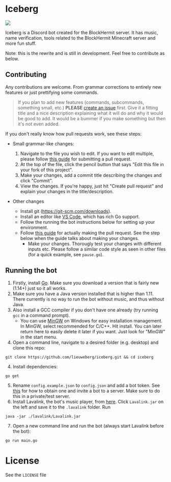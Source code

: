 # Iceberg

![](https://i.imgur.com/bn7PSv0.png)

Iceberg is a Discord bot created for the BlockHermit server. It has music, name verification, tools related to the BlockHermit Minecraft server and more fun stuff.

Note: this is the rewrite and is still in development. Feel free to contribute as below.

## Contributing
Any contributions are welcome. From grammar corrections to entirely new features or just prettifying some commands.

> If you plan to add new features (commands, subcommands, something small, etc.) **PLEASE** [create an issue](https://github.com/lieuweberg/iceberg/issues/new) first. Give it a fitting title and a nice description explaining what it will do and why it would be good to add. It would be a bummer if you make something but then it's not even added.

If you don't really know how pull requests work, see these steps:
 - Small grammar-like changes:
   1. Navigate to the file you wish to edit. If you want to edit multiple, please follow [this guide](http://www.dasblinkenlichten.com/how-to-create-a-github-pull-request-pr/) for submitting a pull request.
   2. At the top of the file, click the pencil button that says "Edit this file in your fork of this project".
   3. Make your changes, add a commit title describing the changes and click "Commit".
   4. View the changes. If you're happy, just hit "Create pull request" and explain your changes in the title/description.

 - Other changes
   - Install git (https://git-scm.com/downloads).
   - Install an editor like [VS Code](https://code.visualstudio.com/), which has rich Go support.
   - Follow the running the bot instructions below for setting up your environment.
   - Follow [this guide](http://www.dasblinkenlichten.com/how-to-create-a-github-pull-request-pr/) for actually making the pull request. See the step below when the guide talks about making your changes.
     - Make your changes. Thorougly test your changes with different inputs etc. Please follow a similar code style as seen in other files (for a quick example, see `pause.go`).

## Running the bot
 1. Firstly, install [Go](https://golang.org/dl/). Make sure you download a version that is fairly new (1.14+) just so it all works.
 2. Make sure you have a Java version installed that is higher than 1.11. There currently is no way to run the bot without music, and thus without Java.
 3. Also install a GCC compiler if you don't have one already (try running `gcc` in a command prompt).
    - You can use [MinGW](https://sourceforge.net/projects/tdm-gcc/) on Windows for easy installation management. In MinGW, select recommended for C/C++. Hit install. You can later return here to easily delete it later if you want. Just look for "MinGW" in the start menu.
 4. Open a command line, navigate to a desired folder (e.g. desktop) and clone this repo:
 ```
 git clone https://github.com/lieuweberg/iceberg.git && cd iceberg
 ```
 4. Install dependencies:
 ```
 go get
 ```
 5. Rename `config.example.json` to `config.json` and add a bot token. See [this](https://raw.githubusercontent.com/denverquane/amongusdiscord/master/BOT_README.md) for how to obtain one and invite a bot to a server. Make sure to do this in a private/test server.
 6. Install Lavalink, the bot's music player, from [here](https://ci.fredboat.com/viewLog.html?buildId=lastSuccessful&buildTypeId=Lavalink_Build&tab=artifacts&guest=1#). Click `Lavalink.jar` on the left and save it to the `.lavalink` folder. Run
 ```
 java -jar ./lavalink/Lavalink.jar
 ```
 7. Open a new command line and run the bot (always start Lavalink before the bot):
 ```
 go run main.go
 ```

 # License
 See the `LICENSE` file